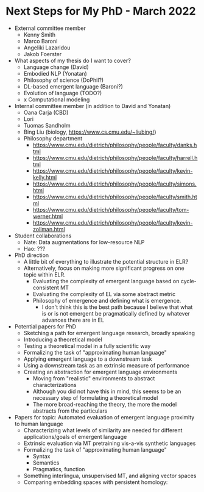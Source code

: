# Next Steps for My PhD - March 2022

- External committee member
    - Kenny Smith
    - Marco Baroni
    - Angeliki Lazaridou
    - Jakob Foerster
- What aspects of my thesis do I want to cover?
    - Language change (David)
    - Embodied NLP (Yonatan)
    - Philosophy of science (DoPhil?)
    - DL-based emergent language (Baroni?)
    - Evolution of language (TODO?)
    - x Computational modeling
- Internal committee member (in addition to David and Yonatan)
    - Oana Carja (CBD)
    - Lori
    - Tuomas Sandholm
    - Bing Liu (biology, https://www.cs.cmu.edu/~liubing/)
    - Philosophy department
        - https://www.cmu.edu/dietrich/philosophy/people/faculty/danks.html
        - https://www.cmu.edu/dietrich/philosophy/people/faculty/harrell.html
        - https://www.cmu.edu/dietrich/philosophy/people/faculty/kevin-kelly.html
        - https://www.cmu.edu/dietrich/philosophy/people/faculty/simons.html
        - https://www.cmu.edu/dietrich/philosophy/people/faculty/smith.html
        - https://www.cmu.edu/dietrich/philosophy/people/faculty/tom-werner.html
        - https://www.cmu.edu/dietrich/philosophy/people/faculty/kevin-zollman.html
- Student collaborations
    - Nate: Data augmentations for low-resource NLP
    - Hao: ???
- PhD direction
    - A little bit of everything to illustrate the potential structure in ELR?
    - Alternatively, focus on making more significant progress on one topic within ELR.
        - Evaluating the complexity of emergent language based on cycle-consistent MT
        - Evaluating the complexity of EL via some abstract metric
        - Philosophy of emergence and defining what is emergence.
            - I don't think this is the best path because I believe that what is or is not emergent be pragmatically defined by whatever advances there are in EL
- Potential papers for PhD
    * Sketching a path for emergent language research, broadly speaking
    * Introducing a theoretical model
    - Testing a theoretical model in a fully scientific way
    - Formalizing the task of "approximating human language"
    - Applying emergent language to a downstream task
    - Using a downstream task as an extrinsic measure of performance
    - Creating an abstraction for emergent language environments
        - Moving from "realistic" environments to abstract characterizations
        - Although you did not have this in mind, this seems to be an necessary step of formulating a theoretical model
        - The more broad-reaching the theory, the more the model abstracts from the particulars
- Papers for topic: Automated evaluation of emergent language proximity to human language
    - Characterizing what levels of similarity are needed for different applications/goals of emergent language
    - Extrinsic evaluation via MT pretraining vis-a-vis synthetic languages
    - Formalizing the task of "approximating human language"
        - Syntax
        - Semantics
        - Pragmatics, function
    - Something interlingua, unsupervised MT, and aligning vector spaces
    - Comparing embedding spaces with persistent homology:
